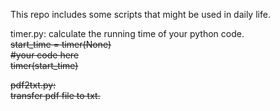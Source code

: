 This repo includes some scripts that might be used in daily life.


timer.py:
calculate the running time of your python code.  
<s>
  start_time = timer(None)  
  #your code here  
  timer(start_time)  
<s/>
  
  
pdf2txt.py:  
transfer pdf file to txt.
